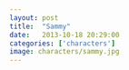 ```yaml
---
layout: post
title:  "Sammy"
date:   2013-10-18 20:29:00
categories: ['characters']
image: characters/sammy.jpg
---
```


